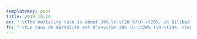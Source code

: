 ```yaml
---
templateKey: post
title: 2019.10.20
en: "-\tThe mortality rate is about 20%.\n-\t20 %?\n-\t20%, in Bilibid National Prison alone.\n-\tAs Senator Sotto said: “We no longer need the death penalty.”\n\nErnesto Tamayo, the hospital chief of the Bilibid National Prison, recently explained to the senators that these figures were linked to prison overcrowding, which has contributed to the spread of turberculosis.\n"
fr: "-\tLe taux de mortalité est d’environ 20%.\n-\t20% ?\n-\t20%, rien que dans la Prison Nationale de Bilibid.\n-\tComme disait le sénateur Sotto : « Nous n’avons plus besoin de la peine de mort. »\n\nErnesto Tamayo, le chef d'hôpital de la Prison Nationale de Bilibid, expliquait récemment aux sénateurs que ces chiffres étaient liés à la surpopulation carcérale qui a notamment favorisé la propagation de la tuberculose.\n"
---
```


